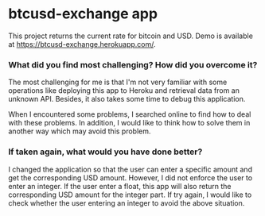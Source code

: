 # btcusd-exchange app

This project returns the current rate for bitcoin and USD. Demo is available at https://btcusd-exchange.herokuapp.com/.

### What did you find most challenging? How did you overcome it?

The most challenging for me is that I'm not very familiar with some operations like deploying this app to Heroku and retrieval data from an unknown API. Besides, it also takes some time to debug this application.

When I encountered some problems, I searched online to find how to deal with these problems. In addition, I would like to think how to solve them in another way which may avoid this problem. 

### If taken again, what would you have done better? 

I changed the application so that the user can enter a specific amount and get the corresponding USD amount. However, I did not enforce the user to enter an integer. If the user enter a float, this app will also return the corresponding USD amount for the integer part. If try again, I would like to check whether the user entering an integer to avoid the above situation.  
